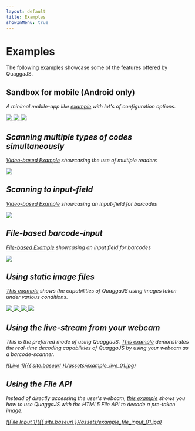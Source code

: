 ```yaml
---
layout: default
title: Examples
showInMenu: true
---
```


Examples
========

The following examples showcase some of the features offered by QuaggaJS.

## Sandbox for mobile (Android only) <i class="icon-video-camera"/>

A minimal mobile-app like [example](sandbox/) with lot's of configuration
options.

<a href="sandbox/" class="columns large-thirds small-half">
    <img src="{{ site.baseurl }}/assets/sandbox-01.png" />
    <img src="{{ site.baseurl }}/assets/sandbox-02.png" />
    <img src="{{ site.baseurl }}/assets/sandbox-03.png" />
</a>

## Scanning multiple types of codes simultaneously <i class="icon-video-camera"/>

<a href="multiple/">Video-based Example</a> showcasing the use of multiple
readers

<a href="multiple/">
    <img src="{{ site.baseurl }}/assets/scan-multiple-01.png" />
</a>

## Scanning to input-field <i class="icon-video-camera"/>

<a href="scan-to-input/">Video-based Example</a> showcasing an input-field for
barcodes

<a href="scan-to-input/">
    <img src="{{ site.baseurl }}/assets/scan-to-input-01.png" />
</a>

## File-based barcode-input <i class="icon-camera"/> <i class="icon-image"/>

<a href="file-input/">File-based Example</a> showcasing an input field for
barcodes

<a href="file-input/">
    <img src="{{ site.baseurl }}/assets/scan-to-input-01.png" />
</a>

## Using static image files <i class="icon-image"/>

[This example](static_images.html) shows the capabilities of QuaggaJS using
images taken under various conditions.

<a href="static_images" class="columns large-quater small-half">
    <img src="{{ site.baseurl }}/assets/example_static_01.jpg" />
    <img src="{{ site.baseurl }}/assets/example_static_02.jpg" />
    <img src="{{ site.baseurl }}/assets/example_static_03.jpg" />
    <img src="{{ site.baseurl }}/assets/example_static_04.jpg" />
</a>

## Using the live-stream from your webcam <i class="icon-video-camera"/>

This is the preferred mode of using QuaggaJS. [This example](live_w_locator.html)  demonstrates the real-time decoding capabilities of QuaggaJS by using your
webcam as a barcode-scanner.

[![Live 1]({{ site.baseurl }}/assets/example_live_01.jpg)](live_w_locator.html)

## Using the File API <i class="icon-camera"/> <i class="icon-image"/>

Instead of directly accessing the user's webcam, [this example](file_input.html)  shows you how to use QuaggaJS with the HTML5 File API to decode a pre-taken image.

[![File Input 1]({{ site.baseurl }}/assets/example_file_input_01.jpg)](file_input.html)
